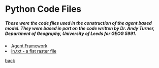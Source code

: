 <h1>Python Code Files</h1>

<h5>These were the code files used in the construction of the agent based model.  They were based in part on the code written by Dr. Andy Turner, Department of Geography, University of Leeds for GEOG 5991.</h5>


<li><a href="https://jlablacker.github.io/GEOG5991-Python-Code/blob/agent_based_model_v0.py"> Agent Framework</a></li>
<li><a href="https://jlablacker.github.io/GEOG5991-Python-Code/blob/agent_based_model_v0.py"> in.txt - a flat raster file</a></li>









  
<a href="https://jlablacker.github.io/GEOG5991-Portfolio/">back</a>
